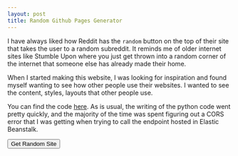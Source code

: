 ```yaml
---
layout: post
title: Random Github Pages Generator
---
```


I have always liked how Reddit has the `random` button on the top of their site that takes the user to a random subreddit.
It reminds me of older internet sites like Stumble Upon where you just get thrown into a random corner of the internet that 
someone else has already made their home.

When I started making this website, I was looking for inspiration and found myself wanting to see how other people use their
websites.  I wanted to see the content, styles, layouts that other people use.

You can find the code [here](https://github.com/briengleason/random-github-sites).  As is usual, the writing of the python code
went pretty quickly, and the majority of the time was spent figuring out a CORS error that I was getting when trying to call the
endpoint hosted in Elastic Beanstalk.

<button onclick="getRandomSite()">Get Random Site</button>

<div>
  <p id="answer"></p>
</div>

<script>
    function getRandomSite() {
        var xhr = new XMLHttpRequest();
        var method = "GET"
        var URL = "http://github-api-environment.eba-e4jpskmk.us-east-1.elasticbeanstalk.com/api/random_site"
        var async = false
        var user = "admin"
        var password = "admin"
        xhr.open(method, URL, async, user, password)
        xhr.setRequestHeader('Accept','application/json');
        xhr.setRequestHeader('Access-Control-Allow-Origin', '*');
        var res = document.getElementById('answer');
        res.innerHTML = "Running..."
        try {
          xhr.send();
          if (xhr.status != 200) {
            res.innerHTML = `Error ${xhr.status}: ${xhr.statusText}`;
          } else {
            res.innerHTML = xhr.response.link(xhr.response);
          }
        } catch(err) { 
          res.innerHTML = "Request failed";
        }

}
</script>